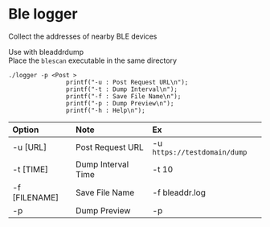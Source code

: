 # Ble logger

Collect the addresses of nearby BLE devices

Use with bleaddrdump  
Place the `blescan` executable in the same directory

```
./logger -p <Post >
                printf("-u : Post Request URL\n");
                printf("-t : Dump Interval\n");
                printf("-f : Save File Name\n");
                printf("-p : Dump Preview\n");
                printf("-h : Help\n");
```

|Option|Note|Ex|
|:--|:--|:--|
|-u [URL]|Post Request URL|-u `https://testdomain/dump`
|-t [TIME]|Dump Interval Time|-t 10|
|-f [FILENAME]|Save File Name|-f bleaddr.log|
|-p|Dump Preview|-p|

